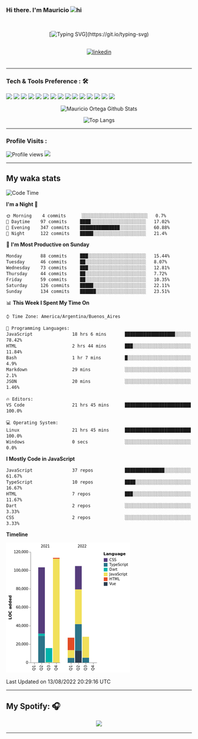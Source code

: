 ### Hi there. I'm Mauricio <img src="https://user-images.githubusercontent.com/1303154/88677602-1635ba80-d120-11ea-84d8-d263ba5fc3c0.gif" width="28px" alt="hi">
<br /> 

<div align="center">
  
[![Typing SVG](https://readme-typing-svg.herokuapp.com?size=25&duration=7000&center=true&vCenter=true&width=650&height=40&lines=WELCOME!;My+name+is+Mauricio+Ortega...;I+am+a+Front-End+Developer...;I+hope+you+find+what+you+are+looking+for...;You+have+my+contact+information...;MAY+THE+FORCE+BE+WITH+YOU...)](https://git.io/typing-svg)

</div>
  
<br />

<div align="center">
  
<a href="https://www.linkedin.com/in/mauricio-sebasti%C3%A1n-ortega-71b43788/" target="_blank">
<img src=https://img.shields.io/badge/linkedin-%231E77B5.svg?&style=for-the-badge&logo=linkedin&logoColor=white alt=linkedin style="margin-bottom: 5px;" />
</a>
  
</div>

<br />



<!--
**Nekzus/Nekzus** is a ✨ _special_ ✨ repository because its `README.md` (this file) appears on your GitHub profile.

Here are some ideas to get you started:

- 🔭 I’m currently working on ...
- 🌱 I’m currently learning ...
- 👯 I’m looking to collaborate on ...
- 🤔 I’m looking for help with ...
- 💬 Ask me about ...
- 📫 How to reach me: ...
- 😄 Pronouns: ...
- ⚡ Fun fact: ...
-->

---

### Tech & Tools Preference : 🛠

<img src = "https://img.shields.io/badge/-HTML5-E34F26?style=flat&logo=html5&logoColor=white"> <img src = "https://img.shields.io/badge/-CSS3-1572B6?style=flat&logo=css3&logoColor=white">
<img src="https://img.shields.io/badge/-Sass-cc6699?style=flat&logo=sass&logoColor=ffffff">
<img src="https://img.shields.io/badge/-Bootstrap-563D7C?style=flat&logo=bootstrap&logoColor=white">
<img src="https://img.shields.io/badge/-JavaScript-eed718?style=flat&logo=javascript&logoColor=ffffff">
<img src="https://img.shields.io/badge/-React-000000?style=flat&logo=react&logoColor=00c8ff">
<img src="https://img.shields.io/badge/-Next-000000?style=flat&logo=nextdotjs&logoColor=white">
<img src="http://img.shields.io/badge/-Vue-black?style=flat&logo=vuedotjs&logoColor=4FC08D">
<img src="http://img.shields.io/badge/-Flutter-black?style=flat&logo=flutter&logoColor=02569B">
<img src="https://img.shields.io/badge/-Node.js-3C873A?style=flat&logo=Node.js&logoColor=white">
<img src="http://img.shields.io/badge/-Git-F1502F?style=flat&logo=git&logoColor=FFFFFF">
<img src="http://img.shields.io/badge/-Github-000000?style=flat&logo=github&logoColor=FFFFFF">
<img src="https://img.shields.io/badge/-Firebase-FFA611?style=flat&logo=firebase&logoColor=FFFFFF">
<img src="http://img.shields.io/badge/-Vercel-black?style=flat&logo=vercel&logoColor=white">
<img src="http://img.shields.io/badge/-VS%20Code-007ACC?style=flat&logo=visual%20studio%20code&logoColor=white">


<div align="center">
  
![Mauricio Ortega Github Stats](https://github-readme-stats.vercel.app/api?username=Nekzus&show_icons=true&title_color=fff&icon_color=79ff97&text_color=9f9f9f&bg_color=151515)

![Top Langs](https://github-readme-stats.vercel.app/api/top-langs/?username=Nekzus&hide=css,html,less&layout=compact&title_color=fff&icon_color=79ff97&text_color=9f9f9f&bg_color=151515)

</div>
  
---

### Profile Visits :
  
![Profile views](https://gpvc.arturio.dev/Nekzus)  <img src="https://img.shields.io/github/followers/Nekzus?label=Follow" style=" float:left, margin-right:10px" />

---


## My waka stats
<!--START_SECTION:waka-->
![Code Time](http://img.shields.io/badge/Code%20Time-1%2C137%20hrs%2047%20mins-blue)

**I'm a Night 🦉** 

```text
🌞 Morning    4 commits      ░░░░░░░░░░░░░░░░░░░░░░░░░   0.7% 
🌆 Daytime    97 commits     ████░░░░░░░░░░░░░░░░░░░░░   17.02% 
🌃 Evening    347 commits    ███████████████░░░░░░░░░░   60.88% 
🌙 Night      122 commits    █████░░░░░░░░░░░░░░░░░░░░   21.4%

```
📅 **I'm Most Productive on Sunday** 

```text
Monday       88 commits     ███░░░░░░░░░░░░░░░░░░░░░░   15.44% 
Tuesday      46 commits     ██░░░░░░░░░░░░░░░░░░░░░░░   8.07% 
Wednesday    73 commits     ███░░░░░░░░░░░░░░░░░░░░░░   12.81% 
Thursday     44 commits     ██░░░░░░░░░░░░░░░░░░░░░░░   7.72% 
Friday       59 commits     ██░░░░░░░░░░░░░░░░░░░░░░░   10.35% 
Saturday     126 commits    █████░░░░░░░░░░░░░░░░░░░░   22.11% 
Sunday       134 commits    ██████░░░░░░░░░░░░░░░░░░░   23.51%

```


📊 **This Week I Spent My Time On** 

```text
⌚︎ Time Zone: America/Argentina/Buenos_Aires

💬 Programming Languages: 
JavaScript               18 hrs 6 mins       ███████████████████░░░░░░   78.42% 
HTML                     2 hrs 44 mins       ███░░░░░░░░░░░░░░░░░░░░░░   11.84% 
Bash                     1 hr 7 mins         █░░░░░░░░░░░░░░░░░░░░░░░░   4.9% 
Markdown                 29 mins             ░░░░░░░░░░░░░░░░░░░░░░░░░   2.1% 
JSON                     20 mins             ░░░░░░░░░░░░░░░░░░░░░░░░░   1.46%

🔥 Editors: 
VS Code                  21 hrs 45 mins      █████████████████████████   100.0%

💻 Operating System: 
Linux                    21 hrs 45 mins      █████████████████████████   100.0% 
Windows                  0 secs              ░░░░░░░░░░░░░░░░░░░░░░░░░   0.0%

```

**I Mostly Code in JavaScript** 

```text
JavaScript               37 repos            ███████████████░░░░░░░░░░   61.67% 
TypeScript               10 repos            ████░░░░░░░░░░░░░░░░░░░░░   16.67% 
HTML                     7 repos             ███░░░░░░░░░░░░░░░░░░░░░░   11.67% 
Dart                     2 repos             ░░░░░░░░░░░░░░░░░░░░░░░░░   3.33% 
CSS                      2 repos             ░░░░░░░░░░░░░░░░░░░░░░░░░   3.33%

```


**Timeline**

![Chart not found](https://raw.githubusercontent.com/Nekzus/Nekzus/main/charts/bar_graph.png) 


 Last Updated on 13/08/2022 20:29:16 UTC
<!--END_SECTION:waka-->

---
## My Spotify: 🎧

<div align="center"><img src="https://spotify-github-profile.vercel.app/api/view?uid=11169970531&cover_image=true&theme=default" /></div>

---
